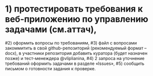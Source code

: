 # 1)     протестировать требования к веб-приложению по управлению задачами (см.аттач),
#2)     оформить вопросы по требованиям,
#3)     файл с вопросами закоммитить в свой github-репозиторий (рекомендуемый формат – docx), в участники репозитория добавить куратора (будет назначен позже) и тест-менеждера @vliplianina,
#4)     2 запроса на уточнение требований оформить задачами в разделе «Issues»,
#5)     сообщить письмом о готовности задания к проверке.
